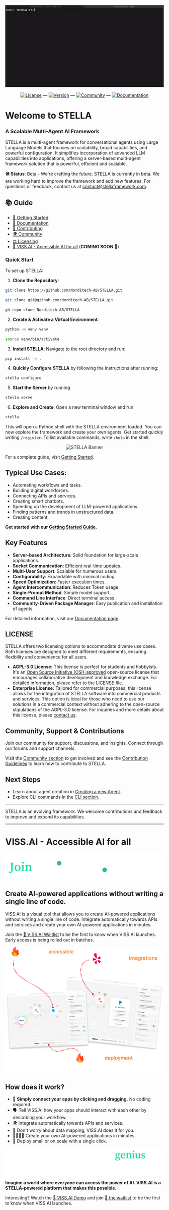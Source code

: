 <div align="center">
  <img src="assets/images/STELLA_QUICK_DEMO.gif" alt="STELLA Banner">
</div>

<div align="center">

[![License](https://img.shields.io/badge/license-AGPLv3-blue.svg)](LICENSE) — [![Version](https://img.shields.io/badge/version-beta-orange.svg)](https://github.com/Norditech-AB/STELLA/tree/main) — [![Community](https://img.shields.io/badge/community-active-ff69b4.svg)](https://docs.stellaframework.com/Community.html) — [![Documentation](https://img.shields.io/badge/documentation-here-32a875.svg)](https://docs.stellaframework.com/)

</div>

# Welcome to STELLA

### A Scalable Multi-Agent AI Framework

STELLA is a multi-agent framework for conversational agents using Large Language Models that focuses on scalability, broad capabilities, and powerful configuration. It simplifies incorporation of advanced LLM capabilities into applications, offering a server-based multi-agent framework solution that is powerful, efficient and scalable.

**🛠️ Status**: Beta - We're crafting the future.
STELLA is currently in beta. We are working hard to improve the framework and add new features. For questions or feedback, contact us at [contact@stellaframework.com](mailto:contact@stellaframework.com).

## 📚 Guide

- [🚀 Getting Started](https://docs.stellaframework.com/Getting_Started.html)
- [📖 Documentation](https://docs.stellaframework.com/)
- [🤝 Contributing](https://docs.stellaframework.com/contribution_guidelines/index.html)
- [🌍 Community](https://docs.stellaframework.com/Community.html)
- [⚖️ Licensing](https://docs.stellaframework.com/Licensing.html)
- [💫 VISS.AI - Accessible AI for all](#vissai---accessible-ai-for-all) (**COMING SOON** 🚀)


### Quick Start

To set up STELLA:

1. **Clone the Repository**:

```bash
git clone https://github.com/Norditech-AB/STELLA.git
```
```bash
git clone git@github.com:Norditech-AB/STELLA.git
```
```bash
gh repo clone Norditech-AB/STELLA
```

2. **Create & Activate a Virtual Environment**:

```bash
python -m venv venv
```
```bash
source venv/bin/activate
```

3. **Install STELLA**: Navigate to the root directory and run:
```bash
pip install -e .
```

4. **Quickly Configure STELLA** by following the instructions after running:

```bash
stella configure
```

5. **Start the Server** by running
 
```bash
stella serve
```

6. **Explore and Create**: Open a new terminal window and run
```bash
stella
```
This will open a Python shell with the STELLA environment loaded. You can now explore the framework and create your own agents.
Get started quickly writing `/register`.
To list available commands, write `/help` in the shell.

<div align="center">
  <img src="assets/images/REGISTER_AND_TALK_TO_STELLA.gif" alt="STELLA Banner">
</div>

For a complete guide, visit [Getting Started](https://docs.stellaframework.com/Getting_Started).

## Typical Use Cases:

- Automating workflows and tasks.
- Building digital workforces.
- Connecting APIs and services.
- Creating smart chatbots.
- Speeding up the development of LLM-powered applications.
- Finding patterns and trends in unstructured data.
- Creating content.

**Get started with our [Getting Started Guide](https://docs.stellaframework.com/Getting_Started).**

## Key Features

- **Server-based Architecture**: Solid foundation for large-scale applications.
- **Socket Communication**: Efficient real-time updates.
- **Multi-User Support**: Scalable for numerous users.
- **Configurability**: Expandable with minimal coding.
- **Speed Optimization**: Faster execution times.
- **Agent Intercommunication**: Reduces Token usage.
- **Single-Prompt Method**: Simple model support.
- **Command Line Interface**: Direct terminal access.
- **Community-Driven Package Manager**: Easy publication and installation of agents.

For detailed information, visit our [Documentation page](https://docs.stellaframework.com/).

## LICENSE
STELLA offers two licensing options to accommodate diverse use cases. Both licenses are designed to meet different requirements, ensuring flexibility and convenience for all users.
- **AGPL-3.0 License:** This license is perfect for students and hobbyists. It's an [Open Source Initiative (OSI)-approved](https://opensource.org/licenses/) open-source license that encourages collaborative development and knowledge exchange. For detailed information, please refer to the LICENSE file.
- **Enterprise License:** Tailored for commercial purposes, this license allows for the integration of STELLA software into commercial products and services. This option is ideal for those who need to use our solutions in a commercial context without adhering to the open-source stipulations of the AGPL-3.0 license. For inquiries and more details about this license, please [contact us](mailto:philip@norditech.se).

## Community, Support & Contributions

Join our community for support, discussions, and insights. Connect through our forums and support channels.

Visit the [Community section](https://docs.stellaframework.com/Community) to get involved and see the [Contribution Guidelines](https://docs.stellaframework.com/contribution_guidelines/index.html) to learn how to contribute to STELLA.

## Next Steps

- Learn about agent creation in [Creating a new Agent](https://docs.stellaframework.com/agents/Creating_a_new_Agent).
- Explore CLI commands in the [CLI section](https://docs.stellaframework.com/cli/index).

---

STELLA is an evolving framework. We welcome contributions and feedback to improve and expand its capabilities.

---

# VISS.AI - Accessible AI for all

<div align="center">
  <img src="assets/images/JOIN_VISS_AI.png" alt="VISS.AI Waitlist Banner">
</div>

## Create AI-powered applications without writing a single line of code.
VISS.AI is a visual tool that allows you to create AI-powered applications without writing a single line of code. Integrate automatically towards APIs and services and create your own AI-powered applications in minutes.

Join the [🔗 VISS.AI Waitlist](https://viss.ai) to be the first to know when VISS.AI launches. Early access is being rolled out in batches.

<div align="center">
  <img src="assets/images/VISS_AI_FEATURES.png" alt="VISS.AI Features - Automatic integrations, accessible for everyone, instant deployment">
</div>

## How does it work?
- 🔗 **Simply connect your apps by clicking and dragging.** No coding required.
- 🗣️ Tell VISS.AI how your apps should interact with each other by describing your workflow.
- 🌍 Integrate automatically towards APIs and services.
- 🌟 Don't worry about data mapping, VISS.AI does it for you.
- 👨‍💻👩‍💻 Create your own AI-powered applications in minutes.
- 🚀 Deploy small or on scale with a single click.

<div align="center">
  <img src="assets/images/GENIUS_HEADER_VISS_AI_STELLA.png" alt="Does it really take a genius to work with AI?">
</div>

**Imagine a world where everyone can access the power of AI. VISS.AI is a STELLA-powered platform that makes this possible.**

Interesting? Watch the [🔗 VISS.AI Demo](https://www.youtube.com/watch?v=_c6GEbI1bjU) and join [🔗 the waitlist](https://viss.ai) to be the first to know when VISS.AI launches.